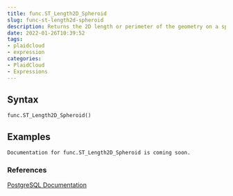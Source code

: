 ```yaml
---
title: func.ST_Length2D_Spheroid
slug: func-st-length2d-spheroid
description: Returns the 2D length or perimeter of the geometry on a spheroid
date: 2022-01-26T10:39:52
tags:
- plaidcloud
- expression
categories:
- PlaidCloud
- Expressions
---
```



## Syntax



```
func.ST_Length2D_Spheroid()
```


## Examples



```
Documentation for func.ST_Length2D_Spheroid is coming soon.
```


### References


[PostgreSQL Documentation](https://postgis.net/docs/ST_Length_Spheroid.html)

